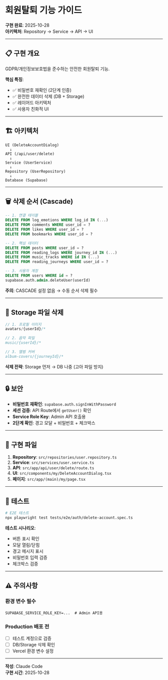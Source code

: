 # 회원탈퇴 기능 가이드

**구현 완료**: 2025-10-28  
**아키텍처**: Repository → Service → API → UI

---

## 📋 구현 개요

GDPR/개인정보보호법을 준수하는 안전한 회원탈퇴 기능.

**핵심 특징**:
- ✅ 비밀번호 재확인 (2단계 인증)
- ✅ 완전한 데이터 삭제 (DB + Storage)
- ✅ 레이어드 아키텍처
- ✅ 사용자 친화적 UI

---

## 🏗️ 아키텍처

```
UI (DeleteAccountDialog)
  ↓
API (/api/user/delete)
  ↓
Service (UserService)
  ↓
Repository (UserRepository)
  ↓
Database (Supabase)
```

---

## 🗑️ 삭제 순서 (Cascade)

```sql
-- 1. 연결 테이블
DELETE FROM log_emotions WHERE log_id IN (...)
DELETE FROM comments WHERE user_id = ?
DELETE FROM likes WHERE user_id = ?
DELETE FROM bookmarks WHERE user_id = ?

-- 2. 핵심 데이터
DELETE FROM posts WHERE user_id = ?
DELETE FROM reading_logs WHERE journey_id IN (...)
DELETE FROM music_tracks WHERE id IN (...)
DELETE FROM reading_journeys WHERE user_id = ?

-- 3. 사용자 계정
DELETE FROM users WHERE id = ?
supabase.auth.admin.deleteUser(userId)
```

**주의**: CASCADE 설정 없음 → 수동 순서 삭제 필수

---

## 📁 Storage 파일 삭제

```typescript
// 1. 프로필 이미지
avatars/{userId}/*

// 2. 음악 파일
music/{userId}/*

// 3. 앨범 커버
album-covers/{journeyId}/*
```

**삭제 전략**: Storage 먼저 → DB 나중 (고아 파일 방지)

---

## 🔒 보안

- **비밀번호 재확인**: `supabase.auth.signInWithPassword`
- **세션 검증**: API Route에서 `getUser()` 확인
- **Service Role Key**: Admin API 호출용
- **2단계 확인**: 경고 모달 + 비밀번호 + 체크박스

---

## 📝 구현 파일

1. **Repository**: `src/repositories/user.repository.ts`
2. **Service**: `src/services/user.service.ts`
3. **API**: `src/app/api/user/delete/route.ts`
4. **UI**: `src/components/my/DeleteAccountDialog.tsx`
5. **페이지**: `src/app/(main)/my/page.tsx`

---

## 🧪 테스트

```bash
# E2E 테스트
npx playwright test tests/e2e/auth/delete-account.spec.ts
```

**테스트 시나리오**:
- 버튼 표시 확인
- 모달 열림/닫힘
- 경고 메시지 표시
- 비밀번호 입력 검증
- 체크박스 검증

---

## ⚠️ 주의사항

### 환경 변수 필수

```env
SUPABASE_SERVICE_ROLE_KEY=...  # Admin API용
```

### Production 배포 전

- [ ] 테스트 계정으로 검증
- [ ] DB/Storage 삭제 확인
- [ ] Vercel 환경 변수 설정

---

**작성**: Claude Code  
**구현 시간**: 2025-10-28
